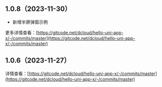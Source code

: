 ## 1.0.8（2023-11-30）
- 新增半屏弹窗示例  

更多详情查看：[https://gitcode.net/dcloud/hello-uni-app-x/-/commits/master](https://gitcode.net/dcloud/hello-uni-app-x/-/commits/master)
## 1.0.6（2023-11-27）
详情查看：[https://gitcode.net/dcloud/hello-uni-app-x/-/commits/master](https://gitcode.net/dcloud/hello-uni-app-x/-/commits/master)
